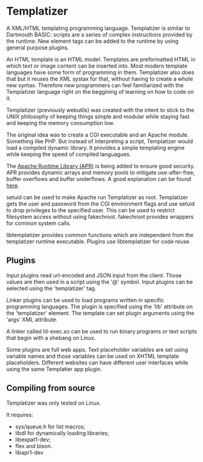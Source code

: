 # Templatizer

A XML/HTML templating programming language.
Templatizer is similar to Dartmouth BASIC:
scripts are a series of complex instructions provided by
the runtime. New element tags can be added to the
runtime by using general purpose plugins.

An HTML template is an HTML model. Templates are
preformatted HTML in which text or image content
can be inserted into. Most modern template languages
have some form of programming in them. Templatizer
also does that but it reuses the XML systax for that,
without having to create a whole new syntax. Therefore
new programmers can feel familiarized with the Templatizer
language right on the beggining of learning on how to
code on it.

Templatizer (previously webutils) was created with the
intent to stick to the UNIX philosophy of
keeping things simple and modular
while staying fast and keeping the memory consumption
low.

The original idea was to create a CGI executable
and an Apache module. Something like PHP. But
instead of interpreting a script, Templatizer
would load a compiled dynamic library. It provides
a simple templating engine while keeping the speed
of compiled languagues.

The [Apache Runtime Library (APR)](https://apr.apache.org)
is being added to ensure good security.
APR provides dynamic arrays and memory pools to
mitigate use-after-free, buffer overflows and buffer underflows.
A good explanation can be found
[here](http://www.apachetutor.org/dev/pools).

setuid can be used to make Apache run Templatizer as root.
Templatizer gets the user and password from the CGI environment
flags and use setuid to drop privileges to the specified user.
This can be used to restrict filesystem access without using
fakechroot. fakechroot provides wrappers for common system calls.

libtemplatizer provides common functions which are independent
from the templatizer runtime executable. Plugins use libtemplatizer
for code reuse.

## Plugins

Input plugins read url-encoded and JSON
input from the client. Those values are then used in a
script using the '@' symbol. Input plugins can be selected
using the 'templatizer' tag.

Linker plugins can be used to load programs written in
specific programming languages. The plugin is specified
using the 'lib' attribute on the 'templatizer' element.
The template can set plugin arguments using the 'args'
XML attribute.

A linker called ld-exec.so can be used to run binary
programs or text scripts that begin with a shebang on
Linux.

Some plugins are full web apps. Text placeholder variables
are set using variable names and those variables can be used
on XHTML template placeholders. Different websites can have
different user interfaces while using the same Templatier
app plugin.

## Compiling from source

Templatizer was only tested on Linux.

It requires:

  * sys/queue.h for list macros;
  * libdl for dynamically loading libraries;
  * libexpat1-dev;
  * flex and bison.
  * libapr1-dev
